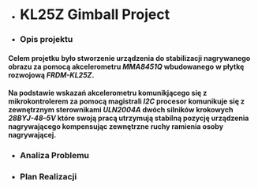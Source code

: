 * # KL25Z Gimball Project
 * ### Opis projektu
  #### Celem projetku było stworzenie urządzenia do stabilizacji nagrywanego obrazu za pomocą akcelerometru *MMA8451Q* wbudowanego w płytkę rozwojową *FRDM-KL25Z*.
  #### Na podstawie wskazań akcelerometru komunikjącego się z mikrokontrolerem za pomocą magistrali *I2C* procesor komunikuje się z zewnętrznym sterownikami *ULN2004A* dwóch silników krokowych *28BYJ-48–5V* które swoją pracą utrzymują stabilną pozycję urządzenia nagrywającego  kompensując zewnętrzne ruchy ramienia osoby nagrywającej.
 * ### Analiza Problemu
 * ### Plan Realizacji

